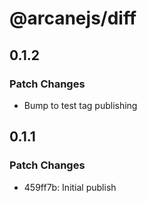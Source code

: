 # @arcanejs/diff

## 0.1.2

### Patch Changes

- Bump to test tag publishing

## 0.1.1

### Patch Changes

- 459ff7b: Initial publish
